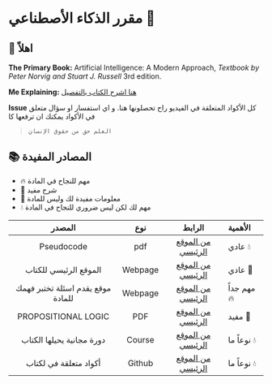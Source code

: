 # مقرر الذكاء الأصطناعي 🤖 
 
## 👋 اهلاً 
**The Primary Book:** Artificial Intelligence: A Modern Approach, *Textbook by Peter Norvig and Stuart J. Russell* 3rd edition.  

**Me Explaining:** [هنا اشرح الكتاب بالتفصيل](https://www.youtube.com/channel/UCfZwKU3QJj42c_-1c2fng0Q)

**Issue** كل الأكواد المتعلقة في الفيديو راح تحصلونها هنا. و اي استفسار او سؤال متعلق في الأكواد يمكنك ان ترفعها كا   
> ` العلم حق من حقوق الإنسان `
## 📚 المصادر المفيدة
- 🔥 مهم للنجاح في المادة
- 🍜 شرح مفيد
- 🌱 معلومات مفيدة لك وليس للمادة
- 💧 مهم لك لكن ليس ضروري للنجاح في المادة

| المصدر| نوع| الرابط  |الأهمية
|:------:|:---:|:------:|:-------|
|Pseudocode |pdf| [من الموقع الرئيسي](http://aima.cs.berkeley.edu/algorithms.pdf)| عادي 💧
|الموقع الرئيسي للكتاب |Webpage| [من الموقع الرئيسي](http://aima.cs.berkeley.edu/)| عادي 🌱
| موقع يقدم اسئلة تختبر فهمك للمادة |Webpage| [من الموقع الرئيسي](https://www.sanfoundry.com/artificial-intelligence-questions-answers/)|مهم جداً 🔥
| PROPOSITIONAL LOGIC  |PDF| [من الموقع الرئيسي](https://www.cs.ox.ac.uk/people/michael.wooldridge/teaching/soft-eng/lect07.pdf)| مفيد 🍜
| دورة مجانية يحيلها الكتاب   |Course| [من الموقع الرئيسي](https://www.edx.org/course/artificial-intelligence-ai)| نوعاً ما 💧
| أكواد متعلقة في لكتاب   |Github| [من الموقع الرئيسي](https://github.com/aimacode)|   نوعاً ما 💧


